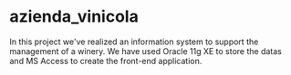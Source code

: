 # azienda_vinicola

In this project we've realized an information system to support the management of a winery. We have used Oracle 11g XE to store the datas and MS Access to create the front-end application.
